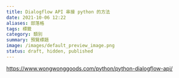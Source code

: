 ```yaml
---
title: Dialogflow API 串接 python 的方法
date: 2021-10-06 12:22
aliases: 部落格 
tags: 標籤
category: 類別
summary: 預覽標題
image: /images/default_preview_image.png
status: draft, hidden, published
---
```



https://www.wongwonggoods.com/python/python-dialogflow-api/
